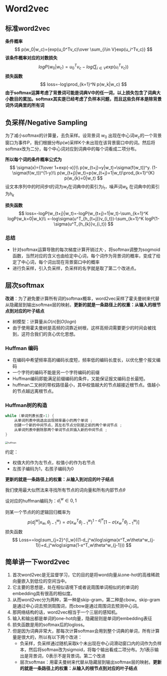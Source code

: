 # Word2vec

## 标准word2vec

**条件概率**
$$
p(w_0|w_c)={exp(u_0^Tv_c)\over \sum_{i\in V}exp(u_i^Tv_c)}
$$
**该条件概率对应的对数损失**
$$
logP(w_0|w_c)=u_0^Tv_c-log(\sum_{i\in V}exp(u_i^Tv_c))
$$
**损失函数**
$$
loss=-log\prod_{k=1}^N p(w_k|w_c)
$$
**由于softmax运算考虑了背景词可能是词典V中的任一词，以上损失包含了词典大小数目的累加。softmax其实是已经考虑了负样本问题，而且这些负样本是除背景词外词典里的所有词**

## 负采样/Negative Sampling

为了减小softmax的计算量，去负采样。设背景词 $w_0$ 出现在中心词$w_c$的一个背景窗口为事件P，我们根据分布$p(w)$采样K个未出现在该背景窗口中的词。然后将softmax改为二分，每个中心词对应到词典中的每个词看成二项分布。

**所以每个词的条件概率公式为**
$$
\sigma(x)={1\over 1+exp(-x)}\\
p(w_{t+j}=y|w_t)=\sigma(f(w_t))^y. (1-\sigma(f(w_t))^{1-y}\\
p(w_{t+j}|w_t)=p(w_{t+j}=1|w_t)\prod_{k=1}^{K} p(w_{k}=0|w_t)
$$
设文本序列中的时间步t的词为$w_t$在词典中的索引为$i_t$，噪声词$w_k$ 在词典中的索引为$h_k$ 

 **损失函数**
$$
loss=-logP(w_{t+j}|w_t)=-logP(w_{t+j}=1|w_t)-\sum_{k=1}^K logP(w_k=0|w_k)\\
=-log\sigma(u^T_{h_{t+j}}v_{i_t})-\sum_{k=1}^K logP(1-\sigma(u^T_{h_{k}}v_{i_t})
$$

### 总结

* 针对softmax运算导致的每次梯度计算开销过大·，将softmax调整为sogmoid函数，当然对应的含义也由给定中心词，每个词作为背景词的概率，变成了给定了中心词，每个词出现在背景窗口中的概率
* 进行负采样，引入负采样，负采样的名字就是取了第二个改进点。



## 层次softmax

**改进**：为了避免要计算所有词的softmax概率，word2vec采样了霍夫曼树来代替从隐藏层到输出softmax层的映射。**更新的就是一条路径上的权重：从输入的根节点到对应的叶子结点**

* 树模型：计算量从$O(n)$到$O(logn)$ 
* 由于使用霍夫曼树是高频的词靠近树根，这样高频词需要更少的时间会被找到，这符合我们的贪心优化思想。

### Huffman 编码

* 在编码中希望频率高的编码长度短，频率低的编码长度长，以优化整个报文编码
* 一个字符的编码不能是另一个字符编码的前缀
* Huffman编码即能满足前缀编码的条件，又能保证报文编码总长最短。
* huffman二叉树的带权路径最小，其中权值越大的节点越接近根节点。值越小的节点越远离根节点。

### Huffman树的构造

```c
while (单词列表长度>1) {
    从单词列表中挑选出出现频率最小的两个单词 ;
    创建一个新的中间节点，其左右节点分别是之前的两个单词节点 ;
    从单词列表中删除那两个单词节点并插入新的中间节点 ;
}
```

<img src="/Users/kanghaoyu/Library/Mobile Documents/com~apple~CloudDocs/上岸宝典/NLP/huffman.png" alt="huffman" style="zoom:50%;" />

约定：

- 权值大的作为左节点，权值小的作为右节点
- 左孩子编码为1，右孩子编码为0

**更新的就是一条路径上的权重：从输入到对应的叶子结点**

我们使用最大似然法来寻找所有节点的词向量和所有内部节点$\theta$

设对应的huffman编码为：$d_i^w\in{0,1}$

则某一个节点的的逻辑回归概率为
$$
p(d_j^w|x_w,\theta_{j-1}^w)=\sigma(x^T_w\theta^w_{j-1})^{1-d_j^w}[1-\sigma(x_w^T\theta^w_{j-1})]
$$
损失函数
$$
Loss==log\sum_{j=2}^{l_w}((1-d_j^w)log\sigma(x^T_w\theta^w_{j-1})+d_j^wlog\sigma(1-x^T_w\theta^w_{j-1}))
$$


## 简单讲一下word2vec

1. 首次word2vec是无监督学习，它的目的是将word向量从one-hot的高维稀疏向量嵌入到低位的空间当中。
2. 它主要的思想是，处在相似语境下或者说周围单词相似的的单词的embedding具有很高的相似度。
3. 从而word2vec分为两种，第一种是skip-gram，第二种是cbow。skip-gram是通过中心词去预测周围词，而cbow是通过周围词去预测中心词。
4. 那网络结构的话，word2vec相当于一个三层的感知机。
5. 输入和输出都是单词的one-hot向量，隐藏层则是单词的embedding表征
6. 损失函数是用的softmax后的logloss。
7. 但是因为词典非常大，那每次计算softmax会用到整个词典的单词，所有计算量是很大的，所以有以下两个改进：
   * 负采样，负采样通过随机采取k个未出现在中心词滑动窗口内的词作为负样本，然后将softmax改为sigmoid，将每个输出看成二项分布。为1表示输出是背景词，0表示不是背景词。第二个改进
   * 层次softmax：用霍夫曼树来代替从隐藏层到输出softmax层的映射。**更新的就是一条路径上的权重：从输入的根节点到对应的叶子结点**
